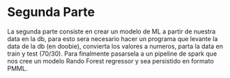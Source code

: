# Segunda Parte

La segunda parte consiste en crear un modelo de ML a partir de nuestra data en la db, para esto sera necesario hacer un programa
que levante la data de la db (en doobie), convierta los valores a numeros, parta la data en train y test (70/30). Para finalmente
pasarsela a un pipeline de spark que nos cree un modelo Rando Forest regressor y sea persistido en formato PMML.
